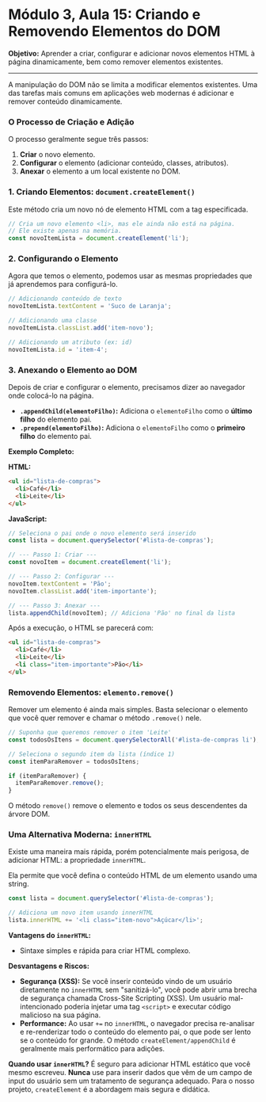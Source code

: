 # Módulo 3, Aula 15: Criando e Removendo Elementos do DOM

**Objetivo:** Aprender a criar, configurar e adicionar novos elementos HTML à página dinamicamente, bem como remover elementos existentes.

---

A manipulação do DOM não se limita a modificar elementos existentes. Uma das tarefas mais comuns em aplicações web modernas é adicionar e remover conteúdo dinamicamente.

### O Processo de Criação e Adição

O processo geralmente segue três passos:
1.  **Criar** o novo elemento.
2.  **Configurar** o elemento (adicionar conteúdo, classes, atributos).
3.  **Anexar** o elemento a um local existente no DOM.

### 1. Criando Elementos: `document.createElement()`

Este método cria um novo nó de elemento HTML com a tag especificada.

```javascript
// Cria um novo elemento <li>, mas ele ainda não está na página.
// Ele existe apenas na memória.
const novoItemLista = document.createElement('li');
```

### 2. Configurando o Elemento

Agora que temos o elemento, podemos usar as mesmas propriedades que já aprendemos para configurá-lo.

```javascript
// Adicionando conteúdo de texto
novoItemLista.textContent = 'Suco de Laranja';

// Adicionando uma classe
novoItemLista.classList.add('item-novo');

// Adicionando um atributo (ex: id)
novoItemLista.id = 'item-4';
```

### 3. Anexando o Elemento ao DOM

Depois de criar e configurar o elemento, precisamos dizer ao navegador onde colocá-lo na página.

*   **`.appendChild(elementoFilho)`:** Adiciona o `elementoFilho` como o **último filho** do elemento pai.
*   **`.prepend(elementoFilho)`:** Adiciona o `elementoFilho` como o **primeiro filho** do elemento pai.

**Exemplo Completo:**

**HTML:**
```html
<ul id="lista-de-compras">
  <li>Café</li>
  <li>Leite</li>
</ul>
```

**JavaScript:**
```javascript
// Seleciona o pai onde o novo elemento será inserido
const lista = document.querySelector('#lista-de-compras');

// --- Passo 1: Criar ---
const novoItem = document.createElement('li');

// --- Passo 2: Configurar ---
novoItem.textContent = 'Pão';
novoItem.classList.add('item-importante');

// --- Passo 3: Anexar ---
lista.appendChild(novoItem); // Adiciona 'Pão' no final da lista
```
Após a execução, o HTML se parecerá com:
```html
<ul id="lista-de-compras">
  <li>Café</li>
  <li>Leite</li>
  <li class="item-importante">Pão</li>
</ul>
```

### Removendo Elementos: `elemento.remove()`

Remover um elemento é ainda mais simples. Basta selecionar o elemento que você quer remover e chamar o método `.remove()` nele.

```javascript
// Suponha que queremos remover o item 'Leite'
const todosOsItens = document.querySelectorAll('#lista-de-compras li');

// Seleciona o segundo item da lista (índice 1)
const itemParaRemover = todosOsItens; 

if (itemParaRemover) {
  itemParaRemover.remove();
}
```
O método `remove()` remove o elemento e todos os seus descendentes da árvore DOM.

### Uma Alternativa Moderna: `innerHTML`

Existe uma maneira mais rápida, porém potencialmente mais perigosa, de adicionar HTML: a propriedade `innerHTML`.

Ela permite que você defina o conteúdo HTML de um elemento usando uma string.

```javascript
const lista = document.querySelector('#lista-de-compras');

// Adiciona um novo item usando innerHTML
lista.innerHTML += '<li class="item-novo">Açúcar</li>';
```

**Vantagens do `innerHTML`:**
*   Sintaxe simples e rápida para criar HTML complexo.

**Desvantagens e Riscos:**
*   **Segurança (XSS):** Se você inserir conteúdo vindo de um usuário diretamente no `innerHTML` sem "sanitizá-lo", você pode abrir uma brecha de segurança chamada Cross-Site Scripting (XSS). Um usuário mal-intencionado poderia injetar uma tag `<script>` e executar código malicioso na sua página.
*   **Performance:** Ao usar `+=` no `innerHTML`, o navegador precisa re-analisar e re-renderizar todo o conteúdo do elemento pai, o que pode ser lento se o conteúdo for grande. O método `createElement/appendChild` é geralmente mais performático para adições.

**Quando usar `innerHTML`?** É seguro para adicionar HTML estático que você mesmo escreveu. **Nunca** use para inserir dados que vêm de um campo de input do usuário sem um tratamento de segurança adequado. Para o nosso projeto, `createElement` é a abordagem mais segura e didática.
